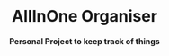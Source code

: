 <div align="center">
  <br>
  <h1>AllInOne Organiser</h1>
  <strong>Personal Project to keep track of things</strong>
</div>
